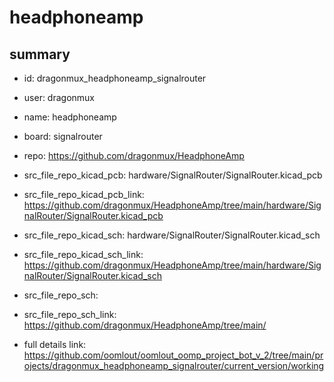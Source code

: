 # headphoneamp
 
## summary 
* id: dragonmux_headphoneamp_signalrouter
* user: dragonmux
* name: headphoneamp
* board: signalrouter
* repo: https://github.com/dragonmux/HeadphoneAmp
* src_file_repo_kicad_pcb: hardware/SignalRouter/SignalRouter.kicad_pcb
* src_file_repo_kicad_pcb_link: https://github.com/dragonmux/HeadphoneAmp/tree/main/hardware/SignalRouter/SignalRouter.kicad_pcb
* src_file_repo_kicad_sch: hardware/SignalRouter/SignalRouter.kicad_sch
* src_file_repo_kicad_sch_link: https://github.com/dragonmux/HeadphoneAmp/tree/main/hardware/SignalRouter/SignalRouter.kicad_sch

* src_file_repo_sch: 
* src_file_repo_sch_link: https://github.com/dragonmux/HeadphoneAmp/tree/main/
* full details link: https://github.com/oomlout/oomlout_oomp_project_bot_v_2/tree/main/projects/dragonmux_headphoneamp_signalrouter/current_version/working  







